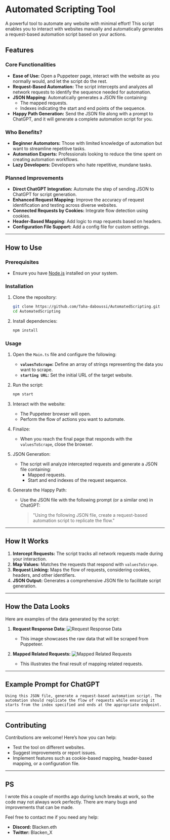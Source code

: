 # Automated Scripting Tool

A powerful tool to automate any website with minimal effort! This script enables you to interact with websites manually and automatically generates a request-based automation script based on your actions.

## Features

### Core Functionalities
- **Ease of Use:** Open a Puppeteer page, interact with the website as you normally would, and let the script do the rest.
- **Request-Based Automation:** The script intercepts and analyzes all network requests to identify the sequence needed for automation.
- **JSON Mapping:** Automatically generates a JSON file containing:
  - The mapped requests.
  - Indexes indicating the start and end points of the sequence.
- **Happy Path Generation:** Send the JSON file along with a prompt to ChatGPT, and it will generate a complete automation script for you.

### Who Benefits?
- **Beginner Automators:** Those with limited knowledge of automation but want to streamline repetitive tasks.
- **Automation Experts:** Professionals looking to reduce the time spent on creating automation workflows.
- **Lazy Developers:** Developers who hate repetitive, mundane tasks.

### Planned Improvements
- **Direct ChatGPT Integration:** Automate the step of sending JSON to ChatGPT for script generation.
- **Enhanced Request Mapping:** Improve the accuracy of request identification and testing across diverse websites.
- **Connected Requests by Cookies:** Integrate flow detection using cookies.
- **Header-Based Mapping:** Add logic to map requests based on headers.
- **Configuration File Support:** Add a config file for custom settings.

---

## How to Use

### Prerequisites
- Ensure you have [Node.js](https://nodejs.org/) installed on your system.

### Installation

1. Clone the repository:
   ```bash
   git clone https://github.com/Taha-daboussi/AutomatedScripting.git
   cd AutomatedScripting
   ```

2. Install dependencies:
   ```bash
   npm install
   ```

### Usage

1. Open the `Main.ts` file and configure the following:
   - **`valuesToScrape`:** Define an array of strings representing the data you want to scrape.
   - **`starting URL`:** Set the initial URL of the target website.

2. Run the script:
   ```bash
   npm start
   ```

3. Interact with the website:
   - The Puppeteer browser will open.
   - Perform the flow of actions you want to automate.

4. Finalize:
   - When you reach the final page that responds with the `valuesToScrape`, close the browser.

5. JSON Generation:
   - The script will analyze intercepted requests and generate a JSON file containing:
     - Mapped requests.
     - Start and end indexes of the request sequence.

6. Generate the Happy Path:
   - Use the JSON file with the following prompt (or a similar one) in ChatGPT:
     > "Using the following JSON file, create a request-based automation script to replicate the flow."

---

## How It Works


1. **Intercept Requests:** The script tracks all network requests made during your interaction.
2. **Map Values:** Matches the requests that respond with `valuesToScrape`.
3. **Request Linking:** Maps the flow of requests, considering cookies, headers, and other identifiers.
4. **JSON Output:** Generates a comprehensive JSON file to facilitate script generation.

---
## How the Data Looks

Here are examples of the data generated by the script:

1. **Request Response Data:**
   ![Request Response Data](https://github.com/user-attachments/assets/0e8a28a2-dc25-492b-bc58-b33a4d9a2e42)
   - This image showcases the raw data that will be scraped from Puppeteer.

2. **Mapped Related Requests:**
   ![Mapped Related Requests](https://github.com/user-attachments/assets/44d887bb-fc7a-4def-a68d-99300a977a1e)
   - This illustrates the final result of mapping related requests.

---
## Example Prompt for ChatGPT

```plaintext
Using this JSON file, generate a request-based automation script. The automation should replicate the flow of requests while ensuring it starts from the index specified and ends at the appropriate endpoint.
```

---

## Contributing

Contributions are welcome! Here’s how you can help:
- Test the tool on different websites.
- Suggest improvements or report issues.
- Implement features such as cookie-based mapping, header-based mapping, or a configuration file.

---

## PS

I wrote this a couple of months ago during lunch breaks at work, so the code may not always work perfectly. There are many bugs and improvements that can be made.

Feel free to contact me if you need any help:

- **Discord:** Blacken.eth
- **Twitter:** Blacken_X
